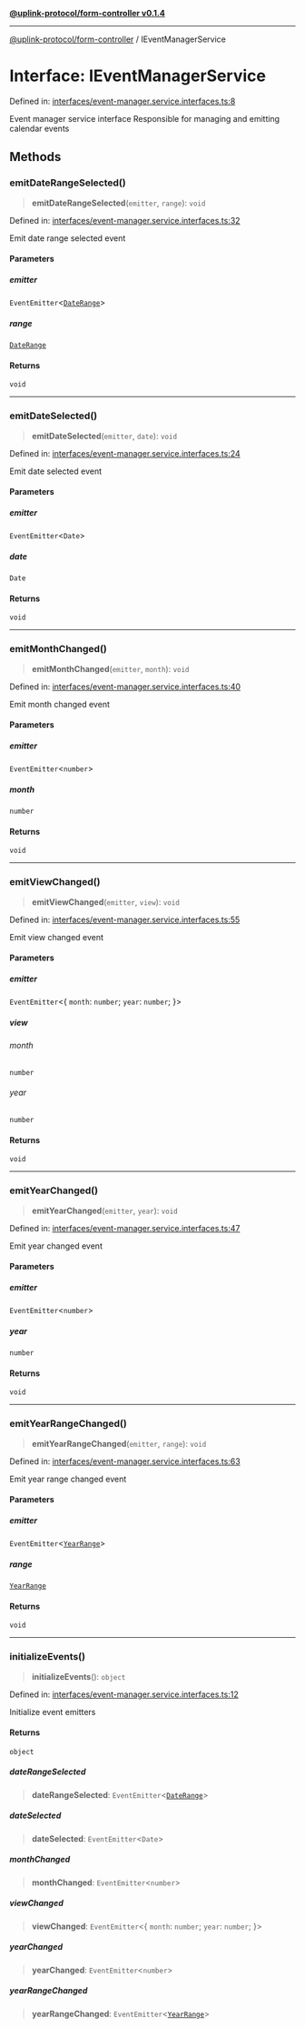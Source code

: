 [**@uplink-protocol/form-controller v0.1.4**](../README.md)

***

[@uplink-protocol/form-controller](../globals.md) / IEventManagerService

# Interface: IEventManagerService

Defined in: [interfaces/event-manager.service.interfaces.ts:8](https://github.com/jmkcoder/uplink-protocol-calendar/blob/90165c1152662e28e3c591acea1b996d16646319/src/interfaces/event-manager.service.interfaces.ts#L8)

Event manager service interface
Responsible for managing and emitting calendar events

## Methods

### emitDateRangeSelected()

> **emitDateRangeSelected**(`emitter`, `range`): `void`

Defined in: [interfaces/event-manager.service.interfaces.ts:32](https://github.com/jmkcoder/uplink-protocol-calendar/blob/90165c1152662e28e3c591acea1b996d16646319/src/interfaces/event-manager.service.interfaces.ts#L32)

Emit date range selected event

#### Parameters

##### emitter

`EventEmitter`\<[`DateRange`](DateRange.md)\>

##### range

[`DateRange`](DateRange.md)

#### Returns

`void`

***

### emitDateSelected()

> **emitDateSelected**(`emitter`, `date`): `void`

Defined in: [interfaces/event-manager.service.interfaces.ts:24](https://github.com/jmkcoder/uplink-protocol-calendar/blob/90165c1152662e28e3c591acea1b996d16646319/src/interfaces/event-manager.service.interfaces.ts#L24)

Emit date selected event

#### Parameters

##### emitter

`EventEmitter`\<`Date`\>

##### date

`Date`

#### Returns

`void`

***

### emitMonthChanged()

> **emitMonthChanged**(`emitter`, `month`): `void`

Defined in: [interfaces/event-manager.service.interfaces.ts:40](https://github.com/jmkcoder/uplink-protocol-calendar/blob/90165c1152662e28e3c591acea1b996d16646319/src/interfaces/event-manager.service.interfaces.ts#L40)

Emit month changed event

#### Parameters

##### emitter

`EventEmitter`\<`number`\>

##### month

`number`

#### Returns

`void`

***

### emitViewChanged()

> **emitViewChanged**(`emitter`, `view`): `void`

Defined in: [interfaces/event-manager.service.interfaces.ts:55](https://github.com/jmkcoder/uplink-protocol-calendar/blob/90165c1152662e28e3c591acea1b996d16646319/src/interfaces/event-manager.service.interfaces.ts#L55)

Emit view changed event

#### Parameters

##### emitter

`EventEmitter`\<\{ `month`: `number`; `year`: `number`; \}\>

##### view

###### month

`number`

###### year

`number`

#### Returns

`void`

***

### emitYearChanged()

> **emitYearChanged**(`emitter`, `year`): `void`

Defined in: [interfaces/event-manager.service.interfaces.ts:47](https://github.com/jmkcoder/uplink-protocol-calendar/blob/90165c1152662e28e3c591acea1b996d16646319/src/interfaces/event-manager.service.interfaces.ts#L47)

Emit year changed event

#### Parameters

##### emitter

`EventEmitter`\<`number`\>

##### year

`number`

#### Returns

`void`

***

### emitYearRangeChanged()

> **emitYearRangeChanged**(`emitter`, `range`): `void`

Defined in: [interfaces/event-manager.service.interfaces.ts:63](https://github.com/jmkcoder/uplink-protocol-calendar/blob/90165c1152662e28e3c591acea1b996d16646319/src/interfaces/event-manager.service.interfaces.ts#L63)

Emit year range changed event

#### Parameters

##### emitter

`EventEmitter`\<[`YearRange`](YearRange.md)\>

##### range

[`YearRange`](YearRange.md)

#### Returns

`void`

***

### initializeEvents()

> **initializeEvents**(): `object`

Defined in: [interfaces/event-manager.service.interfaces.ts:12](https://github.com/jmkcoder/uplink-protocol-calendar/blob/90165c1152662e28e3c591acea1b996d16646319/src/interfaces/event-manager.service.interfaces.ts#L12)

Initialize event emitters

#### Returns

`object`

##### dateRangeSelected

> **dateRangeSelected**: `EventEmitter`\<[`DateRange`](DateRange.md)\>

##### dateSelected

> **dateSelected**: `EventEmitter`\<`Date`\>

##### monthChanged

> **monthChanged**: `EventEmitter`\<`number`\>

##### viewChanged

> **viewChanged**: `EventEmitter`\<\{ `month`: `number`; `year`: `number`; \}\>

##### yearChanged

> **yearChanged**: `EventEmitter`\<`number`\>

##### yearRangeChanged

> **yearRangeChanged**: `EventEmitter`\<[`YearRange`](YearRange.md)\>
